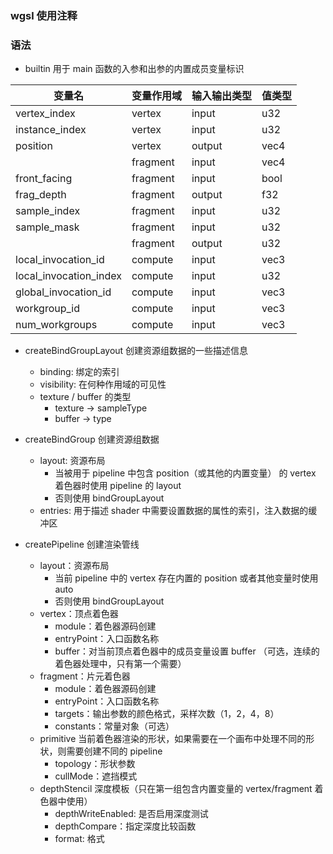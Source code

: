 ### wgsl 使用注释

### 语法
- builtin 用于 main 函数的入参和出参的内置成员变量标识

|  变量名   | 变量作用域  |  输入输出类型  |  值类型  |
|  ----  | ----  | ----  | ----  |
| vertex_index  | vertex | input | u32 |
| instance_index  | vertex | input | u32 |
| position  | vertex | output | vec4<f32> |
|   | fragment | input | vec4<f32> |
| front_facing  | fragment | input | bool |
| frag_depth  | fragment | output | f32 |
| sample_index  | fragment | input | u32 |
| sample_mask  | fragment | input | u32 |
|   | fragment | output | u32 |
| local_invocation_id  | compute | input | vec3<u32> |
| local_invocation_index  | compute | input | u32 |
| global_invocation_id  | compute | input | vec3<u32> |
| workgroup_id  | compute | input | vec3<u32> |
| num_workgroups  | compute | input | vec3<u32> |

- createBindGroupLayout 创建资源组数据的一些描述信息
  - binding: 绑定的索引
  - visibility: 在何种作用域的可见性
  - texture / buffer 的类型
    - texture -> sampleType
    - buffer -> type

- createBindGroup 创建资源组数据
  - layout: 资源布局
    - 当被用于 pipeline 中包含 position（或其他的内置变量） 的 vertex 着色器时使用 pipeline 的 layout
    - 否则使用 bindGroupLayout
  - entries: 用于描述 shader 中需要设置数据的属性的索引，注入数据的缓冲区

- createPipeline 创建渲染管线
  - layout：资源布局
    - 当前 pipeline 中的 vertex 存在内置的 position 或者其他变量时使用 auto
    - 否则使用 bindGroupLayout
  - vertex：顶点着色器
    - module：着色器源码创建
    - entryPoint：入口函数名称
    - buffer：对当前顶点着色器中的成员变量设置 buffer （可选，连续的着色器处理中，只有第一个需要）
  - fragment：片元着色器
    - module：着色器源码创建
    - entryPoint：入口函数名称
    - targets：输出参数的颜色格式，采样次数（1，2，4，8）
    - constants：常量对象（可选）
  - primitive 当前着色器渲染的形状，如果需要在一个画布中处理不同的形状，则需要创建不同的 pipeline
    - topology：形状参数
    - cullMode：遮挡模式
  - depthStencil 深度模板（只在第一组包含内置变量的 vertex/fragment 着色器中使用）
    - depthWriteEnabled: 是否启用深度测试
    - depthCompare：指定深度比较函数
    - format: 格式

